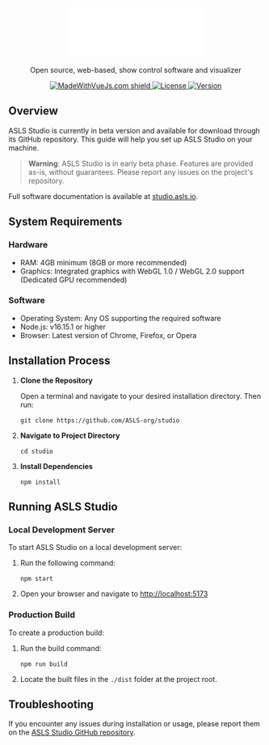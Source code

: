 <p align="center">
  <a href="https://studio.asls.io/" target="blank"><img src="../../../src/assets/images/studio_logo_textual.svg" height="100" alt="ASLS Studio logo" /></a>
  <p align="center">Open source, web-based, show control software and visualizer </p>
</p>

<p align="center">
  <a href="https://madewithvuejs.com/p/asls-studio/shield-link" target="_blank">
    <img src="https://madewithvuejs.com/storage/repo-shields/4381-shield.svg" alt="MadeWithVueJs.com shield" />
  </a>
  <a href="https://github.com/ASLS-org/studio/?tab=GPL-3.0-1-ov-file" target="_blank">
    <img src="https://img.shields.io/github/license/asls-org/studio" alt="License" />
  </a>
  </a>
  <a href="https://github.com/ASLS-org/studio/releases" target="_blank">
    <img src="https://img.shields.io/github/v/tag/asls-org/studio?include_prereleases&sort=semver&style=flat&label=version" alt="Version" />
  </a>
</p>

## Overview

ASLS Studio is currently in beta version and available for download through its GitHub repository. This guide will help you set up ASLS Studio on your machine.

> **Warning**: ASLS Studio is in early beta phase. Features are provided as-is, without guarantees. Please report any issues on the project's repository.

Full software documentation is available at [studio.asls.io](http://studio.asls.io).

## System Requirements

### Hardware
- RAM: 4GB minimum (8GB or more recommended)
- Graphics: Integrated graphics with WebGL 1.0 / WebGL 2.0 support (Dedicated GPU recommended)

### Software
- Operating System: Any OS supporting the required software
- Node.js: v16.15.1 or higher
- Browser: Latest version of Chrome, Firefox, or Opera

## Installation Process

1. **Clone the Repository**

   Open a terminal and navigate to your desired installation directory. Then run:

   ```
   git clone https://github.com/ASLS-org/studio
   ```

2. **Navigate to Project Directory**

   ```
   cd studio
   ```

3. **Install Dependencies**

   ```
   npm install
   ```

## Running ASLS Studio

### Local Development Server

To start ASLS Studio on a local development server:

1. Run the following command:

   ```
   npm start
   ```

2. Open your browser and navigate to [http://localhost:5173](http://localhost:5173)

### Production Build

To create a production build:

1. Run the build command:

   ```
   npm run build
   ```

2. Locate the built files in the `./dist` folder at the project root.

## Troubleshooting

If you encounter any issues during installation or usage, please report them on the [ASLS Studio GitHub repository](https://github.com/ASLS-org/studio/issues).
